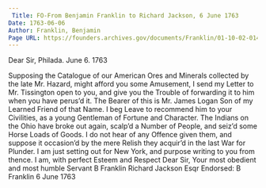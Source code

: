 ```yaml
---
 Title: FO-From Benjamin Franklin to Richard Jackson, 6 June 1763
Date: 1763-06-06
Author: Franklin, Benjamin
Page URL: https://founders.archives.gov/documents/Franklin/01-10-02-0145
---
```


Dear Sir,
Philada. June 6. 1763

Supposing the Catalogue of our American Ores and Minerals collected by the late Mr. Hazard, might afford you some Amusement, I send my Letter to Mr. Tissington open to you, and give you the Trouble of forwarding it to him when you have perus’d it.
The Bearer of this is Mr. James Logan Son of my Learned Friend of that Name. I beg Leave to recommend him to your Civilities, as a young Gentleman of Fortune and Character.
The Indians on the Ohio have broke out again, scalp’d a Number of People, and seiz’d some Horse Loads of Goods. I do not hear of any Offence given them, and suppose it occasion’d by the mere Relish they acquir’d in the last War for Plunder.
I am just setting out for New York, and purpose writing to you from thence. I am, with perfect Esteem and Respect Dear Sir, Your most obedient and most humble Servant
B Franklin
Richard Jackson Esqr
 Endorsed: B Franklin 6 June 1763

